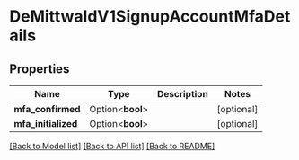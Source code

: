 # DeMittwaldV1SignupAccountMfaDetails

## Properties

Name | Type | Description | Notes
------------ | ------------- | ------------- | -------------
**mfa_confirmed** | Option<**bool**> |  | [optional]
**mfa_initialized** | Option<**bool**> |  | [optional]

[[Back to Model list]](../README.md#documentation-for-models) [[Back to API list]](../README.md#documentation-for-api-endpoints) [[Back to README]](../README.md)


